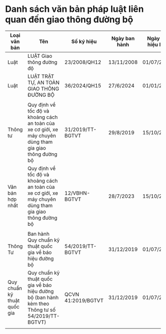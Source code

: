 # Danh sách văn bản pháp luật liên quan đến giao thông đường bộ

| Loại văn bản                | Tên                                                                                                       | Số ký hiệu         | Ngày ban hành | Ngày có hiệu lực | Hiệu lực                          | Nguồn    | Xem online              |
| --------------------------- | --------------------------------------------------------------------------------------------------------- | ------------------ | ------------- | ---------------- | --------------------------------- | -------- | ----------------------- |
| Luật                        | LUẬT Giao thông đường độ                                                                                  | 23/2008/QH12       | 13/11/2008    | 01/07/2009       | Còn hiệu lực (đến hết 31/12/2024) | [0]      | [CSDLQG về VBPL][0]     |
| Luật                        | LUẬT TRẬT TỰ, AN TOÀN GIAO THÔNG ĐƯỜNG BỘ                                                                 | 36/2024/QH15       | 27/6/2024     | 01/01/2025       | Chưa có hiệu lực                  | [4]      |                         |
|                             |                                                                                                           |                    |               |                  |                                   |          |                         |
| Thông tư                    | Quy định về tốc độ và khoảng cách an toàn của xe cơ giới, xe máy chuyên dùng tham gia giao thông đường bộ | 31/2019/TT-BGTVT   | 29/8/2019     | 15/10/2019       | Hết hiệu lực một phần             | [1]      | [CSDLQG về VBPL][1]     |
| Văn bản hợp nhất            | Quy định về tốc độ và khoảng cách an toàn của xe cơ giới, xe máy chuyên dùng tham gia giao thông đường bộ | 12/VBHN-BGTVT      | 28/7/2023     | 15/10/2019       | Còn hiệu lực                      | [2], [5] | [Công báo Chính phủ][5] |
|                             |                                                                                                           |                    |               |                  |                                   |          |                         |
| Thông Tư                    | Ban hành Quy chuẩn kỹ thuật quốc gia về báo hiệu đường bộ                                                 | 54/2019/TT-BGTVT   | 31/12/2019    | 01/07/2020       | Còn hiệu lực                      | [3]      | [CSDLQG về VBPL][3]     |
| Quy chuẩn kỹ thuật quốc gia | Quy chuẩn kỹ thuật quốc gia về báo hiệu đường bộ (ban hành kèm theo Thông tư số 54/2019/TT-BGTVT)         | QCVN 41:2019/BGTVT | 31/12/2019    | 01/07/2020       | Còn hiệu lực                      | [3]      | [CSDLQG về VBPL][3]     |
|                             |                                                                                                           |                    |               |                  |                                   |          |                         |

[0]: https://vbpl.vn/TW/Pages/vbpq-toanvan.aspx?ItemID=12333
[4]: https://congan.phuyen.gov.vn/laws/detail/Luat-trat-tu-an-toan-giao-thong-duong-bo-2024-987/
[1]: https://vbpl.vn/TW/Pages/vbpq-toanvan.aspx?ItemID=138236
[2]: https://mt.gov.vn/vn/tin-tuc/90983/hop-nhat-thong-tu-quy-dinh-ve-toc-do-va-khoang-cach-an-toan-cua-xe-co-gioi--xe-may-chuyen-dung-tham-gia-giao-thong-tren-duong-bo.aspx
[3]: https://vbpl.vn/TW/Pages/vbpq-toanvan.aspx?ItemID=143468
[5]: https://congbao.chinhphu.vn/noi-dung-van-ban-so-12-vbhn-bgtvt-40704
